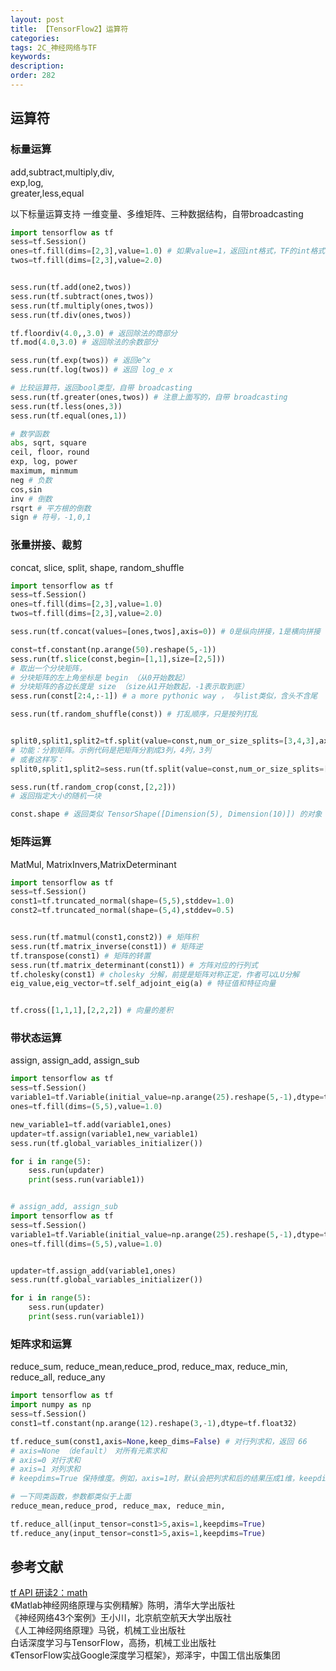 ```yaml
---
layout: post
title: 【TensorFlow2】运算符
categories:
tags: 2C_神经网络与TF
keywords:
description:
order: 282
---
```


## 运算符
### 标量运算
add,subtract,multiply,div,  
exp,log,  
greater,less,equal  


以下标量运算支持 一维变量、多维矩阵、三种数据结构，自带broadcasting
```py
import tensorflow as tf
sess=tf.Session()
ones=tf.fill(dims=[2,3],value=1.0) # 如果value=1，返回int格式，TF的int格式和float格式不能直接运算
twos=tf.fill(dims=[2,3],value=2.0)


sess.run(tf.add(one2,twos))
sess.run(tf.subtract(ones,twos))
sess.run(tf.multiply(ones,twos))
sess.run(tf.div(ones,twos))

tf.floordiv(4.0,,3.0) # 返回除法的商部分
tf.mod(4.0,3.0) # 返回除法的余数部分

sess.run(tf.exp(twos)) # 返回e^x
sess.run(tf.log(twos)) # 返回 log_e x

# 比较运算符，返回bool类型，自带 broadcasting
sess.run(tf.greater(ones,twos)) # 注意上面写的，自带 broadcasting
sess.run(tf.less(ones,3))
sess.run(tf.equal(ones,1))

# 数学函数
abs, sqrt, square
ceil, floor，round
exp, log, power
maximum, minmum
neg # 负数
cos,sin
inv # 倒数
rsqrt # 平方根的倒数
sign # 符号，-1,0,1
```

### 张量拼接、裁剪
concat, slice, split, shape, random_shuffle
```py
import tensorflow as tf
sess=tf.Session()
ones=tf.fill(dims=[2,3],value=1.0)
twos=tf.fill(dims=[2,3],value=2.0)

sess.run(tf.concat(values=[ones,twos],axis=0)) # 0是纵向拼接，1是横向拼接

const=tf.constant(np.arange(50).reshape(5,-1))
sess.run(tf.slice(const,begin=[1,1],size=[2,5]))
# 取出一个分块矩阵，
# 分块矩阵的左上角坐标是 begin （从0开始数起）
# 分块矩阵的各边长度是 size （size从1开始数起，-1表示取到底）
sess.run(const[2:4,:-1]) # a more pythonic way ， 与list类似，含头不含尾

sess.run(tf.random_shuffle(const)) # 打乱顺序，只是按列打乱


split0,split1,split2=tf.split(value=const,num_or_size_splits=[3,4,3],axis=1)
# 功能：分割矩阵。示例代码是把矩阵分割成3列，4列，3列
# 或者这样写：
split0,split1,split2=sess.run(tf.split(value=const,num_or_size_splits=[3,4,3],axis=1))

sess.run(tf.random_crop(const,[2,2]))
# 返回指定大小的随机一块

const.shape # 返回类似 TensorShape([Dimension(5), Dimension(10)]) 的对象
```


### 矩阵运算
MatMul, MatrixInvers,MatrixDeterminant
```py
import tensorflow as tf
sess=tf.Session()
const1=tf.truncated_normal(shape=(5,5),stddev=1.0)
const2=tf.truncated_normal(shape=(5,4),stddev=0.5)


sess.run(tf.matmul(const1,const2)) # 矩阵积
sess.run(tf.matrix_inverse(const1)) # 矩阵逆
tf.transpose(const1) # 矩阵的转置
sess.run(tf.matrix_determinant(const1)) # 方阵对应的行列式
tf.cholesky(const1) # cholesky 分解，前提是矩阵对称正定，作者可以LU分解
eig_value,eig_vector=tf.self_adjoint_eig(a) # 特征值和特征向量


tf.cross([1,1,1],[2,2,2]) # 向量的差积
```
### 带状态运算
assign, assign_add, assign_sub
```py
import tensorflow as tf
sess=tf.Session()
variable1=tf.Variable(initial_value=np.arange(25).reshape(5,-1),dtype=tf.float32)
ones=tf.fill(dims=(5,5),value=1.0)

new_variable1=tf.add(variable1,ones)
updater=tf.assign(variable1,new_variable1)
sess.run(tf.global_variables_initializer())

for i in range(5):
    sess.run(updater)
    print(sess.run(variable1))


# assign_add, assign_sub
import tensorflow as tf
sess=tf.Session()
variable1=tf.Variable(initial_value=np.arange(25).reshape(5,-1),dtype=tf.float32)
ones=tf.fill(dims=(5,5),value=1.0)


updater=tf.assign_add(variable1,ones)
sess.run(tf.global_variables_initializer())

for i in range(5):
    sess.run(updater)
    print(sess.run(variable1))
```


### 矩阵求和运算
reduce_sum, reduce_mean,reduce_prod, reduce_max, reduce_min,  
reduce_all, reduce_any
```py
import tensorflow as tf
import numpy as np
sess=tf.Session()
const1=tf.constant(np.arange(12).reshape(3,-1),dtype=tf.float32)

tf.reduce_sum(const1,axis=None,keep_dims=False) # 对行列求和，返回 66
# axis=None （default） 对所有元素求和
# axis=0 对行求和
# axis=1 对列求和
# keepdims=True 保持维度。例如，axis=1时，默认会把列求和后的结果压成1维，keepdims=True 保证结果的维度和 input_tensor 保持一致

# 一下同类函数，参数都类似于上面
reduce_mean,reduce_prod, reduce_max, reduce_min,

tf.reduce_all(input_tensor=const1>5,axis=1,keepdims=True)
tf.reduce_any(input_tensor=const1>5,axis=1,keepdims=True)
```




## 参考文献
[tf API 研读2：math](https://blog.csdn.net/u014365862/article/details/77847410?locationNum=9&fps=1)  
《Matlab神经网络原理与实例精解》陈明，清华大学出版社   
《神经网络43个案例》王小川，北京航空航天大学出版社  
《人工神经网络原理》马锐，机械工业出版社  
白话深度学习与TensorFlow，高扬，机械工业出版社  
《TensorFlow实战Google深度学习框架》，郑泽宇，中国工信出版集团  
